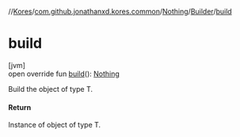 //[Kores](../../../../index.md)/[com.github.jonathanxd.kores.common](../../index.md)/[Nothing](../index.md)/[Builder](index.md)/[build](build.md)

# build

[jvm]\
open override fun [build](build.md)(): [Nothing](../index.md)

Build the object of type T.

#### Return

Instance of object of type T.
